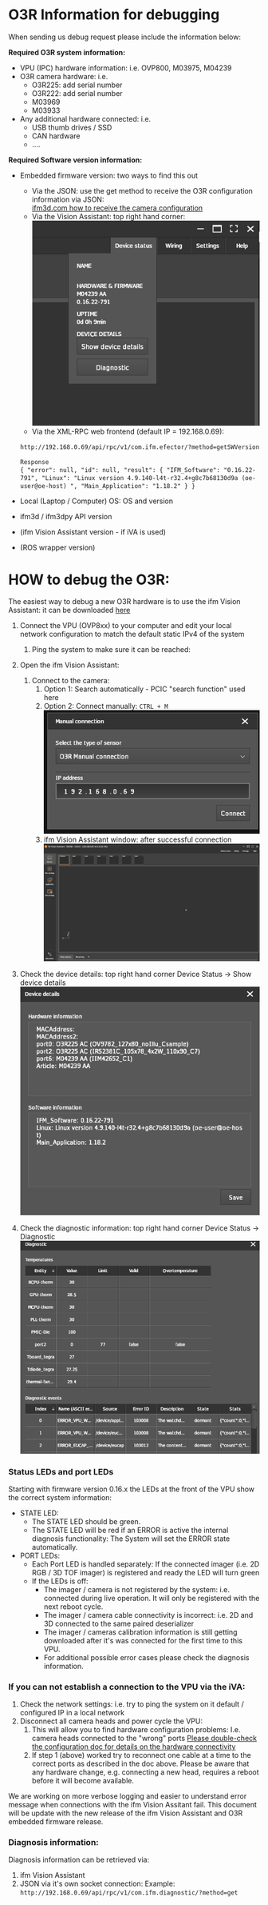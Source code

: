# O3R Information for debugging

When sending us debug request please include the information below:

**Required O3R system information:**
+ VPU (IPC) hardware information: i.e. OVP800, M03975, M04239
+ O3R camera hardware: i.e.
	+ O3R225: add serial number
	+ O3R222: add serial number
	+ M03969
	+ M03933
+ Any additional hardware connected: i.e.
	+ USB thumb drives / SSD
	+ CAN hardware
	+ ....

**Required Software version information:**
+ Embedded firmware version: two ways to find this out
	+ Via the JSON: use the get method to receive the O3R configuration information via JSON:  
	[ifm3d.com how to receive the camera configuration](http://ifm3d.com/sphinx-doc/build/html/ifm3d/doc/sphinx/content/examples/o3r/configuration/configuration.html#read-the-current-configuration)
	+ Via the Vision Assistant: top right hand corner:  
	![055afc8c3b028c996ec20567e877b775.png](resources/2688a88ba71f432ca0cb99bd7acf2526.png)
    + Via the XML-RPC web frontend (default IP = 192.168.0.69):  
	```
	http://192.168.0.69/api/rpc/v1/com.ifm.efector/?method=getSWVersion
	```

	```
	Response
	{ "error": null, "id": null, "result": { "IFM_Software": "0.16.22-791", "Linux": "Linux version 4.9.140-l4t-r32.4+g8c7b68130d9a (oe-user@oe-host) ", "Main_Application": "1.18.2" } }
	```

+ Local (Laptop / Computer) OS: OS and version
+ ifm3d / ifm3dpy API version
+ (ifm Vision Assistant version - if iVA is used)
+ (ROS wrapper version)


# HOW to debug the O3R:
The easiest way to debug a new O3R hardware is to use the ifm Vision Assistant: it can be downloaded [here](https://www.ifm.com/de/en/product/O3D300?tab=documents)

1. Connect the VPU (OVP8xx) to your computer and edit your local network configuration to match the default static IPv4 of the system
	1. Ping the system to make sure it can be reached:
2. Open the ifm Vision Assistant:
	1. Connect to the camera:
		1. Option 1: Search automatically - PCIC "search function" used here
		2. Option 2: Connect manually: `CTRL + M`  
		![c48fd752dab1a2e1c9d2c0156b2a67ba.png](resources/036b053e0cf0422da657b0fe260822e9.png)
		3. ifm Vision Assistant window: after successful connection  
		![b38649b855f15c8079f96c534558a89b.png](resources/a1cd94cda41140a0ab95918f35011bc2.png)

3. Check the device details: top right hand corner
Device Status -> Show device details  
![498d1a1a4d817f426b7496a153b9e573.png](resources/f046d34322a144c984ded6f171fcfebe.png)

4. Check the diagnostic information: top right hand corner
Device Status -> Diagnostic  
![5aaeb3f2540bab23bae5318fe824a01e.png](resources/dc1a047c6eb0498db3ab0f5fdea8eeb4.png)

### Status LEDs and port LEDs
Starting with firmware version 0.16.x the LEDs at the front of the VPU show the correct system information:
+ STATE LED:
	+ The STATE LED should be green.
	+ The STATE LED will be red if an ERROR is active  the internal diagnosis functionality:
	The System will set the ERROR state automatically.
+ PORT LEDs:
	+ Each Port LED is handled separately: If the connected imager (i.e. 2D RGB / 3D TOF imager) is registered and ready the LED will turn green
	+ If the LEDs is off:
		+ The imager / camera is not registered by the system: i.e. connected during live operation. It will only be registered with the next reboot cycle.
		+ The imager / camera cable connectivity is incorrect: i.e. 2D and 3D connected to the same paired deserializer
		+ The imager / cameras calibration information is still getting downloaded after it's was connected for the first time to this VPU.
		+ For additional possible error cases please check the diagnosis information.

### If you can not establish a connection to the VPU via the iVA:
1. Check the network settings: i.e. try to ping the system on it default / configured IP in a local network
2. Disconnect all camera heads and power cycle the VPU:
	1. This will allow you to find hardware configuration problems: I.e. camera heads connected to the "wrong" ports
	[Please double-check the configuration doc for details on the hardware connectivity](http://ifm3d.com/sphinx-doc/build/html/documentation/O3R/GettingStarted/hw_unboxing.html)
	2. If step 1 (above) worked try to reconnect one cable at a time to the correct ports as described in the doc above. Please be aware that any hardware change, e.g. connecting a new head, requires a reboot before it will become available.

We are working on more verbose logging and easier to understand error message when connections with the ifm Vision Assitant fail.
This document will be update with the new release of the ifm Vision Assistant and O3R embedded firmware release.

### Diagnosis information:
Diagnosis information can be retrieved via:
1. ifm Vision Assistant
2. JSON via it's own socket connection:
	Example: `http://192.168.0.69/api/rpc/v1/com.ifm.diagnostic/?method=get`